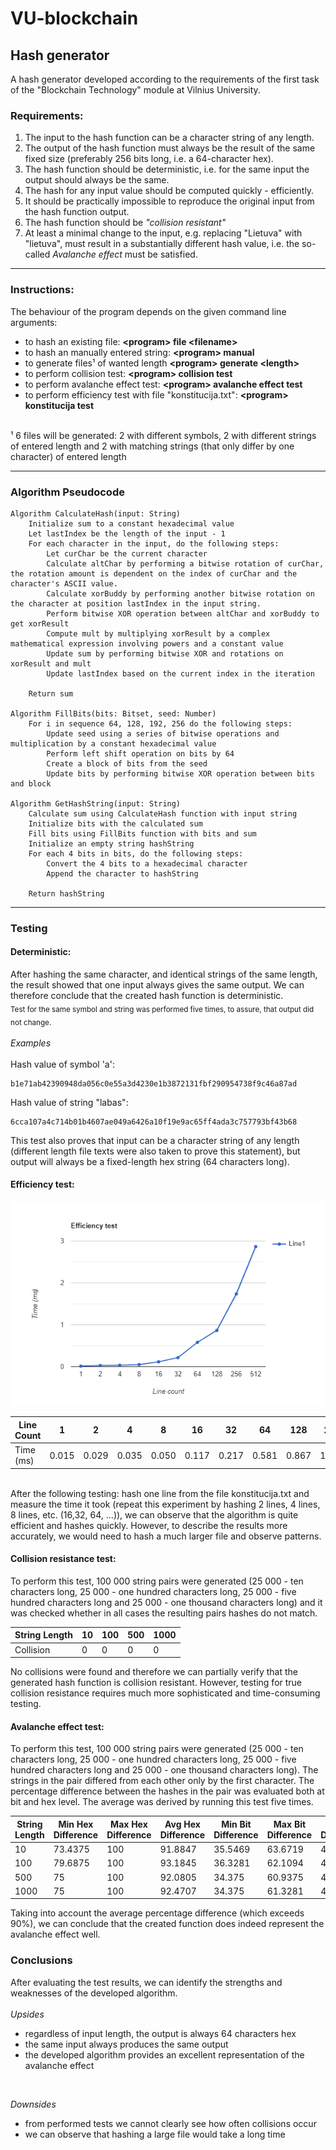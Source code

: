# VU-blockchain
## Hash generator
A hash generator developed according to the requirements of the first task of the "Blockchain Technology" module at Vilnius University.

### Requirements:
1. The input to the hash function can be a character string of any length.
2. The output of the hash function must always be the result of the same fixed size (preferably 256 bits long, i.e. a 64-character hex).
3. The hash function should be deterministic, i.e. for the same input the output should always be the same.
4. The hash for any input value should be computed quickly - efficiently.
5. It should be practically impossible to reproduce the original input from the hash function output.
6. The hash function should be *"collision resistant"*
7. At least a minimal change to the input, e.g. replacing "Lietuva" with "lietuva", must result in a substantially different hash value, i.e. the so-called *Avalanche effect* must be satisfied.
   
--- 

### Instructions:
The behaviour of the program depends on the given command line arguments:
- to hash an existing file: **&lt;program&gt; file &lt;filename&gt;**
- to hash an manually entered string: **&lt;program&gt; manual**
- to generate files¹ of wanted length **&lt;program&gt; generate &lt;length&gt;**
- to perform collision test: **&lt;program&gt; collision test**
- to perform avalanche effect test: **&lt;program&gt; avalanche effect test**
- to perform efficiency test with file "konstitucija.txt": **&lt;program&gt; konstitucija test**<br>
<br>
  ¹ 6 files will be generated: 2 with different symbols, 2 with different strings of entered length and 2 with matching strings (that only differ by one character) of entered length

---

### Algorithm Pseudocode

```
Algorithm CalculateHash(input: String)
    Initialize sum to a constant hexadecimal value
    Let lastIndex be the length of the input - 1
    For each character in the input, do the following steps:
        Let curChar be the current character
        Calculate altChar by performing a bitwise rotation of curChar, the rotation amount is dependent on the index of curChar and the character's ASCII value.
        Calculate xorBuddy by performing another bitwise rotation on the character at position lastIndex in the input string.
        Perform bitwise XOR operation between altChar and xorBuddy to get xorResult
        Compute mult by multiplying xorResult by a complex mathematical expression involving powers and a constant value
        Update sum by performing bitwise XOR and rotations on xorResult and mult
        Update lastIndex based on the current index in the iteration
        
    Return sum

Algorithm FillBits(bits: Bitset, seed: Number)
    For i in sequence 64, 128, 192, 256 do the following steps:
        Update seed using a series of bitwise operations and multiplication by a constant hexadecimal value
        Perform left shift operation on bits by 64
        Create a block of bits from the seed
        Update bits by performing bitwise XOR operation between bits and block

Algorithm GetHashString(input: String)
    Calculate sum using CalculateHash function with input string
    Initialize bits with the calculated sum
    Fill bits using FillBits function with bits and sum
    Initialize an empty string hashString
    For each 4 bits in bits, do the following steps:
        Convert the 4 bits to a hexadecimal character
        Append the character to hashString
    
    Return hashString

```
--- 

### Testing 

#### Deterministic:

After hashing the same character, and identical strings of the same length, the result showed that one input always gives the same output. We can therefore conclude that the created hash function is deterministic. <br>
<sub> Test for the same symbol and string was performed five times, to assure, that output did not change. </sub> <br>
<br>
*Examples* <br>
<br>
Hash value of symbol 'a':
```
b1e71ab42390948da056c0e55a3d4230e1b3872131fbf290954738f9c46a87ad
```
Hash value of string "labas":

```
6cca107a4c714b01b4607ae049a6426a10f19e9ac65ff4ada3c757793bf43b68
```
This test also proves that input can be a character string of any length (different length file texts were also taken to prove this statement), but output will always be a fixed-length hex string (64 characters long). 

#### Efficiency test:
![Line graph](https://github.com/gabskir/VU-blockchain/blob/v0.1/line-graph.png?raw=true)

| Line Count | 1   | 2   | 4   | 8   | 16  | 32  | 64  | 128 | 256 | 512 |
|-------------|------|------|------|------|------|------|------|------|------|------|
| Time (ms)  |0.015|0.029|0.035|0.050|0.117|0.217|0.581|0.867|1.735|2.865|
<br>
After the following testing: hash one line from the file konstitucija.txt and measure the time it took (repeat this experiment by hashing 2 lines, 4 lines, 8 lines, etc. (16,32, 64, ...)), we can observe that the algorithm is quite efficient and hashes quickly. However, to describe the results more accurately, we would need to hash a much larger file and observe patterns. <br>

#### Collision resistance test:
To perform this test, 100 000 string pairs were generated (25 000 - ten characters long, 25 000 - one hundred characters long, 25 000 - five hundred characters long and 25 000 - one thousand characters long) and it was checked whether in all cases the resulting pairs hashes do not match. 

| String Length | 10      | 100     | 500     | 1000    |
|---------------|---------|---------|---------|---------|
| Collision     | 0       | 0       | 0       | 0       |

No collisions were found and therefore we can partially verify that the generated hash function is collision resistant. However, testing for true collision resistance requires much more sophisticated and time-consuming testing.

#### Avalanche effect test:
To perform this test, 100 000 string pairs were generated (25 000 - ten characters long, 25 000 - one hundred characters long, 25 000 - five hundred characters long and 25 000 - one thousand characters long).
The strings in the pair differed from each other only by the first character. The percentage difference between the hashes in the pair was evaluated both at bit and hex level. The average was derived by running this test five times.

| String Length | Min Hex Difference | Max Hex Difference | Avg Hex Difference | Min Bit Difference | Max Bit Difference | Avg Bit Difference |
|---------------|--------------------|--------------------|--------------------|--------------------|--------------------|--------------------|
| 10            | 73.4375            | 100                | 91.8847            | 35.5469            | 63.6719            | 48.9169            |
| 100           | 79.6875            | 100                | 93.1845            | 36.3281            | 62.1094            | 49.5338            |
| 500           | 75                 | 100                | 92.0805            | 34.375             | 60.9375            | 48.9964            |
| 1000          | 75                 | 100                | 92.4707            | 34.375             | 61.3281            | 49.1384            |

Taking into account the average percentage difference (which exceeds 90%), we can conclude that the created function does indeed represent the avalanche effect well.

### Conclusions
After evaluating the test results, we can identify the strengths and weaknesses of the developed algorithm. <br>
<br>
*Upsides*
- regardless of input length, the output is always 64 characters hex
- the same input always produces the same output
- the developed algorithm provides an excellent representation of the avalanche effect <br>
<br>

*Downsides*
- from performed tests we cannot clearly see how often collisions occur
- we can observe that hashing a large file would take a long time

